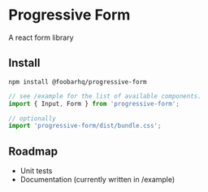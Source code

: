 # Progressive Form

A react form library

## Install

`npm install @foobarhq/progressive-form`

```javascript
// see /example for the list of available components.
import { Input, Form } from 'progressive-form';

// optionally
import 'progressive-form/dist/bundle.css';
```

## Roadmap

- Unit tests
- Documentation (currently written in /example)
